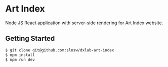 # Art Index

Node JS React application with server-side rendering for Art Index website.

## Getting Started

```bash
$ git clone git@github.com:slnsw/dxlab-art-index
$ npm install
$ npm run dev
```
